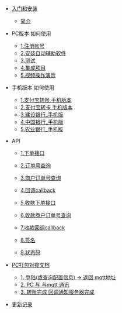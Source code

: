 * [入门和安装](README.md)
    * [简介](README.md)
* PC版本 如何使用
  * [1.注册账号](use/注册账号.md)
  * [2.安装自动辅助软件](use/安装自动辅助软件.md)
  * [3.测试](use/测试.md)
  * [4.集成项目](use/集成项目.md)
  * [5.视频操作演示](use/视频演示.md)
  
* 手机版本 如何使用
  * [1.支付宝转账 手机版本](Channel/支付宝转账-手机版.md)
  * [2.支付宝转卡 手机版本]()
  * [3.建设银行_手机版](Channel/建设银行转账-手机版.md)
  * [4.中国银行_手机版]()
  * [5.农业银行_手机版]()

* API
  * [1.下单接口](API/下单接口.md)
  * [2.订单号查询](API/订单号查询.md)
  * [3.商户订单号查询](API/商户订单号查询.md)
  * [4.回调callback](API/回调callback.md)
  
  * [5.收款下单接口](API/收款下单接口.md)
  * [6.收款商户订单号查询](API/收款订单查询.md)
  * [7.收款回调callback](API/收款回调callback.md)
  * [8.签名](API/签名.md)
  * [9.状态码](API/状态码.md)
  
  
* [PC打包对接文档](PC/README.md) 
  * [1. 登陆(或查询配置信息) ->  返回 mqtt地址](PC/查询配置信息.md)
  * [2. PC 与 与mqtt 通讯](PC/mqtt消息.md)
  * [3. 转账完成 回调通知服务器完成](PC/转账完成回调.md)



* [更新记录](CHANGELOG.md)